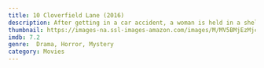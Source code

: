 ```yaml
---
title: 10 Cloverfield Lane (2016)
description: After getting in a car accident, a woman is held in a shelter with two men, who claim the outside world is affected by a widespread chemical attack.
thumbnail: https://images-na.ssl-images-amazon.com/images/M/MV5BMjEzMjczOTIxMV5BMl5BanBnXkFtZTgwOTUwMjI3NzE@._V1_QL50_SX675_CR0,0,675,999_AL_.jpg
imdb: 7.2
genre:  Drama, Horror, Mystery
category: Movies
---
```

